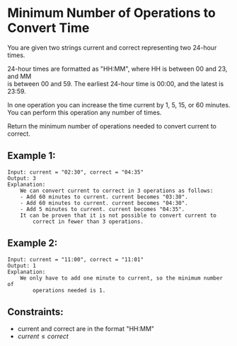 # Minimum Number of Operations to Convert Time

You are given two strings current and correct representing two 24-hour times.

24-hour times are formatted as "HH:MM", where HH is between 00 and 23, and MM  
is between 00 and 59. The earliest 24-hour time is 00:00, and the latest is  
23:59.

In one operation you can increase the time current by 1, 5, 15, or 60 minutes.  
You can perform this operation any number of times.

Return the minimum number of operations needed to convert current to correct.

 

## Example 1:

    Input: current = "02:30", correct = "04:35"
    Output: 3
    Explanation:
        We can convert current to correct in 3 operations as follows:
        - Add 60 minutes to current. current becomes "03:30".
        - Add 60 minutes to current. current becomes "04:30".
        - Add 5 minutes to current. current becomes "04:35".
        It can be proven that it is not possible to convert current to 
            correct in fewer than 3 operations.

## Example 2:

    Input: current = "11:00", correct = "11:01"
    Output: 1
    Explanation: 
        We only have to add one minute to current, so the minimum number of 
            operations needed is 1.
        
        
        
## Constraints:

* current and correct are in the format "HH:MM"
* $current \le correct$

